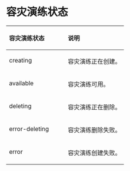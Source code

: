 # 容灾演练状态<a name="ZH-CN_TOPIC_0126152933"></a>

<a name="table1253514016465"></a>
<table><thead align="left"><tr id="row1657313404466"><th class="cellrowborder" valign="top" width="50%" id="mcps1.1.3.1.1"><p id="p125731402461"><a name="p125731402461"></a><a name="p125731402461"></a>容灾演练状态</p>
</th>
<th class="cellrowborder" valign="top" width="50%" id="mcps1.1.3.1.2"><p id="p1573114064614"><a name="p1573114064614"></a><a name="p1573114064614"></a>说明</p>
</th>
</tr>
</thead>
<tbody><tr id="row05731340104616"><td class="cellrowborder" valign="top" width="50%" headers="mcps1.1.3.1.1 "><p id="p1657310406469"><a name="p1657310406469"></a><a name="p1657310406469"></a>creating</p>
</td>
<td class="cellrowborder" valign="top" width="50%" headers="mcps1.1.3.1.2 "><p id="p10573144015462"><a name="p10573144015462"></a><a name="p10573144015462"></a>容灾演练正在创建。</p>
</td>
</tr>
<tr id="row1557314402469"><td class="cellrowborder" valign="top" width="50%" headers="mcps1.1.3.1.1 "><p id="p13573194054619"><a name="p13573194054619"></a><a name="p13573194054619"></a>available</p>
</td>
<td class="cellrowborder" valign="top" width="50%" headers="mcps1.1.3.1.2 "><p id="p1157313400462"><a name="p1157313400462"></a><a name="p1157313400462"></a>容灾演练可用。</p>
</td>
</tr>
<tr id="row0573114020466"><td class="cellrowborder" valign="top" width="50%" headers="mcps1.1.3.1.1 "><p id="p20573194044615"><a name="p20573194044615"></a><a name="p20573194044615"></a>deleting</p>
</td>
<td class="cellrowborder" valign="top" width="50%" headers="mcps1.1.3.1.2 "><p id="p2057318405460"><a name="p2057318405460"></a><a name="p2057318405460"></a>容灾演练正在删除。</p>
</td>
</tr>
<tr id="row5573204044617"><td class="cellrowborder" valign="top" width="50%" headers="mcps1.1.3.1.1 "><p id="p65739408464"><a name="p65739408464"></a><a name="p65739408464"></a>error-deleting</p>
</td>
<td class="cellrowborder" valign="top" width="50%" headers="mcps1.1.3.1.2 "><p id="p1557317408469"><a name="p1557317408469"></a><a name="p1557317408469"></a>容灾演练删除失败。</p>
</td>
</tr>
<tr id="row957344018467"><td class="cellrowborder" valign="top" width="50%" headers="mcps1.1.3.1.1 "><p id="p3573184034615"><a name="p3573184034615"></a><a name="p3573184034615"></a>error</p>
</td>
<td class="cellrowborder" valign="top" width="50%" headers="mcps1.1.3.1.2 "><p id="p457314064616"><a name="p457314064616"></a><a name="p457314064616"></a>容灾演练创建失败。</p>
</td>
</tr>
</tbody>
</table>

